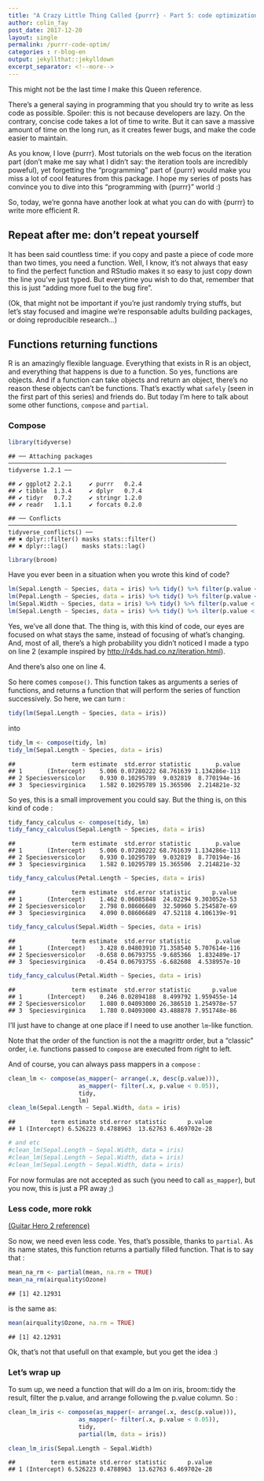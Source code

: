 ```yaml
---
title: "A Crazy Little Thing Called {purrr} - Part 5: code optimization"
author: colin_fay
post_date: 2017-12-20
layout: single
permalink: /purrr-code-optim/
categories : r-blog-en
output: jekyllthat::jekylldown
excerpt_separator: <!--more-->
---
```


This might not be the last time I make this Queen reference.

<!--more-->

There’s a general saying in programming that you should try to write as
less code as possible. Spoiler: this is not because developers are lazy.
On the contrary, concise code takes a lot of time to write. But it can
save a massive amount of time on the long run, as it creates fewer bugs,
and make the code easier to maintain.

As you know, I love {purrr}. Most tutorials on the web focus on the
iteration part (don’t make me say what I didn’t say: the iteration tools
are incredibly poweful), yet forgetting the “programming” part of
{purrr} would make you miss a lot of cool features from this package. I
hope my series of posts has convince you to dive into this “programming
with {purrr}” world :)

So, today, we’re gonna have another look at what you can do with {purrr}
to write more efficient R.

## Repeat after me: don’t repeat yourself

It has been said countless time: if you copy and paste a piece of code
more than two times, you need a function. Well, I know, it’s not always
that easy to find the perfect function and RStudio makes it so easy to
just copy down the line you’ve just typed. But everytime you wish to do
that, remember that this is just “adding more fuel to the bug fire”.

(Ok, that might not be important if you’re just randomly trying stuffs,
but let’s stay focused and imagine we’re responsable adults building
packages, or doing reproducible research…)

## Functions returning functions

R is an amazingly flexible language. Everything that exists in R is an
object, and everything that happens is due to a function. So yes,
functions are objects. And if a function can take objects and return an
object, there’s no reason these objects can’t be functions. That’s
exactly what `safely` (seen in the first part of this series) and
friends do. But today I’m here to talk about some other functions,
`compose` and
    `partial`.

### Compose

``` r
library(tidyverse)
```

    ## ── Attaching packages ────────────────────────────────────────────────────────────── tidyverse 1.2.1 ──

    ## ✔ ggplot2 2.2.1     ✔ purrr   0.2.4
    ## ✔ tibble  1.3.4     ✔ dplyr   0.7.4
    ## ✔ tidyr   0.7.2     ✔ stringr 1.2.0
    ## ✔ readr   1.1.1     ✔ forcats 0.2.0

    ## ── Conflicts ───────────────────────────────────────────────────────────────── tidyverse_conflicts() ──
    ## ✖ dplyr::filter() masks stats::filter()
    ## ✖ dplyr::lag()    masks stats::lag()

``` r
library(broom)
```

Have you ever been in a situation when you wrote this kind of
code?

``` r
lm(Sepal.Length ~ Species, data = iris) %>% tidy() %>% filter(p.value < 0.05)
lm(Pepal.Length ~ Species, data = iris) %>% tidy() %>% filter(p.value < 0.05)
lm(Sepal.Width ~ Species, data = iris) %>% tidy() %>% filter(p.value < 0.05)
lm(Sepal.Length ~ Species, data = iris) %>% tidy() %>% ilter(p.value < 0.05)
```

Yes, we’ve all done that. The thing is, with this kind of code, our eyes
are focused on what stays the same, instead of focusing of what’s
changing. And, most of all, there’s a high probability you didn’t
noticed I made a typo on line 2 (example inspired by
<http://r4ds.had.co.nz/iteration.html>).

And there’s also one on line 4.

So here comes `compose()`. This function takes as arguments a series of
functions, and returns a function that will perform the series of
function successively. So here, we can turn :

``` r
tidy(lm(Sepal.Length ~ Species, data = iris))
```

into

``` r
tidy_lm <- compose(tidy, lm)
tidy_lm(Sepal.Length ~ Species, data = iris)
```

    ##                term estimate  std.error statistic       p.value
    ## 1       (Intercept)    5.006 0.07280222 68.761639 1.134286e-113
    ## 2 Speciesversicolor    0.930 0.10295789  9.032819  8.770194e-16
    ## 3  Speciesvirginica    1.582 0.10295789 15.365506  2.214821e-32

So yes, this is a small improvement you could say. But the thing is, on
this kind of code :

``` r
tidy_fancy_calculus <- compose(tidy, lm)
tidy_fancy_calculus(Sepal.Length ~ Species, data = iris)
```

    ##                term estimate  std.error statistic       p.value
    ## 1       (Intercept)    5.006 0.07280222 68.761639 1.134286e-113
    ## 2 Speciesversicolor    0.930 0.10295789  9.032819  8.770194e-16
    ## 3  Speciesvirginica    1.582 0.10295789 15.365506  2.214821e-32

``` r
tidy_fancy_calculus(Petal.Length ~ Species, data = iris)
```

    ##                term estimate  std.error statistic      p.value
    ## 1       (Intercept)    1.462 0.06085848  24.02294 9.303052e-53
    ## 2 Speciesversicolor    2.798 0.08606689  32.50960 5.254587e-69
    ## 3  Speciesvirginica    4.090 0.08606689  47.52118 4.106139e-91

``` r
tidy_fancy_calculus(Sepal.Width ~ Species, data = iris)
```

    ##                term estimate  std.error statistic       p.value
    ## 1       (Intercept)    3.428 0.04803910 71.358540 5.707614e-116
    ## 2 Speciesversicolor   -0.658 0.06793755 -9.685366  1.832489e-17
    ## 3  Speciesvirginica   -0.454 0.06793755 -6.682608  4.538957e-10

``` r
tidy_fancy_calculus(Petal.Width ~ Species, data = iris)
```

    ##                term estimate  std.error statistic      p.value
    ## 1       (Intercept)    0.246 0.02894188  8.499792 1.959455e-14
    ## 2 Speciesversicolor    1.080 0.04093000 26.386510 1.254978e-57
    ## 3  Speciesvirginica    1.780 0.04093000 43.488878 7.951748e-86

I’ll just have to change at one place if I need to use another `lm`-like
function.

Note that the order of the function is not the a magrittr order, but a
“classic” order, i.e. functions passed to `compose` are executed from
right to left.

And of course, you can always pass mappers in a `compose` :

``` r
clean_lm <- compose(as_mapper(~ arrange(.x, desc(p.value))), 
                    as_mapper(~ filter(.x, p.value < 0.05)),
                    tidy, 
                    lm)
clean_lm(Sepal.Length ~ Sepal.Width, data = iris)
```

    ##          term estimate std.error statistic      p.value
    ## 1 (Intercept) 6.526223 0.4788963  13.62763 6.469702e-28

``` r
# and etc
#clean_lm(Sepal.Length ~ Sepal.Width, data = iris)
#clean_lm(Sepal.Length ~ Sepal.Width, data = iris)
#clean_lm(Sepal.Length ~ Sepal.Width, data = iris)
```

For now formulas are not accepted as such (you need to call
`as_mapper`), but you now, this is just a PR away ;)

### Less code, more rokk

[(Guitar Hero 2 reference)](https://www.youtube.com/watch?v=q2eBtnxA8SA)

So now, we need even less code. Yes, that’s possible, thanks to
`partial`. As its name states, this function returns a partially filled
function. That is to say that :

``` r
mean_na_rm <- partial(mean, na.rm = TRUE)
mean_na_rm(airquality$Ozone)
```

    ## [1] 42.12931

is the same as:

``` r
mean(airquality$Ozone, na.rm = TRUE)
```

    ## [1] 42.12931

Ok, that’s not that usefull on that example, but you get the idea :)

### Let’s wrap up

To sum up, we need a function that will do a lm on iris, broom::tidy the
result, filter the p.value, and arrange following the p.value column. So
:

``` r
clean_lm_iris <- compose(as_mapper(~ arrange(.x, desc(p.value))), 
                    as_mapper(~ filter(.x, p.value < 0.05)),
                    tidy, 
                    partial(lm, data = iris))

clean_lm_iris(Sepal.Length ~ Sepal.Width)
```

    ##          term estimate std.error statistic      p.value
    ## 1 (Intercept) 6.526223 0.4788963  13.62763 6.469702e-28
